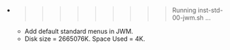 * >>>>>>>>> Running inst-std-00-jwm.sh ...
  * Add default standard menus in JWM.
  * Disk size = 2665076K. Space Used = 4K.
